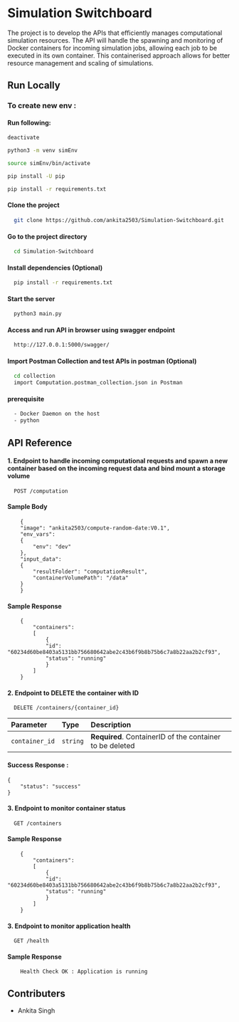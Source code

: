 
# Simulation Switchboard

The project is to develop the APIs that efficiently manages computational
simulation resources. The API will handle the spawning and monitoring of Docker containers
for incoming simulation jobs, allowing each job to be executed in its own container. This containerised
approach allows for better resource management and scaling of simulations.




## Run Locally

### To create new env :

#### Run following:

```bash
deactivate 

python3 -m venv simEnv

source simEnv/bin/activate

pip install -U pip

pip install -r requirements.txt
```


#### Clone the project

```bash
  git clone https://github.com/ankita2503/Simulation-Switchboard.git 
```

#### Go to the project directory

```bash
  cd Simulation-Switchboard
```

#### Install dependencies (Optional)

```bash
  pip install -r requirements.txt
```

#### Start the server

```bash
  python3 main.py
```

#### Access and run API in browser using swagger endpoint

```bash
  http://127.0.0.1:5000/swagger/
```

#### Import Postman Collection and test APIs in postman (Optional)

```bash
  cd collection
  import Computation.postman_collection.json in Postman
```

#### prerequisite

```bash
  - Docker Daemon on the host
  - python 
```
## API Reference

#### 1. Endpoint to handle incoming computational requests and spawn a new container based on the incoming request data and bind mount a storage volume

```http
  POST /computation
```


#### Sample Body 


        {
        "image": "ankita2503/compute-random-date:V0.1",
        "env_vars": 
        {
            "env": "dev"
        },
        "input_data": 
        {
            "resultFolder": "computationResult",
            "containerVolumePath": "/data"
        }
        }

#### Sample Response 

        {
            "containers": 
            [
                {
                "id": "60234d60be8403a5131bb756680642abe2c43b6f9b8b75b6c7a8b22aa2b2cf93",
                "status": "running"
                }
            ]
        }
    

#### 2. Endpoint to DELETE the container with ID

```http
  DELETE /containers/{container_id}
```

| Parameter | Type     | Description                       |
| :-------- | :------- | :-------------------------------- |
| `container_id`      | `string` | **Required**. ContainerID of the container to be deleted |


#### Success Response :
    {
        "status": "success"
    }

#### 3. Endpoint to monitor container status

```http
  GET /containers
```

#### Sample Response 

        {
            "containers": 
            [
                {
                "id": "60234d60be8403a5131bb756680642abe2c43b6f9b8b75b6c7a8b22aa2b2cf93",
                "status": "running"
                }
            ]
        }

#### 3. Endpoint to monitor application health

```http
  GET /health
```

#### Sample Response 

        Health Check OK : Application is running



## Contributers
- Ankita Singh
